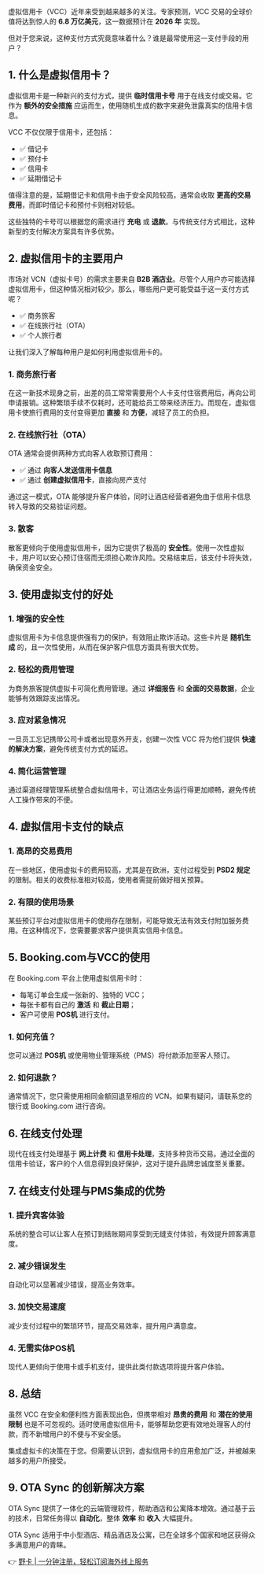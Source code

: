 虚拟信用卡（VCC）近年来受到越来越多的关注。专家预测，VCC 交易的全球价值将达到惊人的 **6.8 万亿美元**，这一数据预计在 **2026 年** 实现。

但对于您来说，这种支付方式究竟意味着什么？谁是最常使用这一支付手段的用户？

## 1. 什么是虚拟信用卡？

虚拟信用卡是一种新兴的支付方式，提供 **临时信用卡号** 用于在线支付或交易。它作为 **额外的安全措施** 应运而生，使用随机生成的数字来避免泄露真实的信用卡信息。

VCC 不仅仅限于信用卡，还包括：

- ✅ 借记卡
- ✅ 预付卡
- ✅ 信用卡
- ✅ 延期借记卡

值得注意的是，延期借记卡和信用卡由于安全风险较高，通常会收取 **更高的交易费用**，而即时借记卡和预付卡则相对较低。

这些独特的卡号可以根据您的需求进行 **充电** 或 **退款**。与传统支付方式相比，这种新型的支付解决方案具有许多优势。

## 2. 虚拟信用卡的主要用户

市场对 VCN（虚拟卡号）的需求主要来自 **B2B 酒店业**。尽管个人用户亦可能选择虚拟信用卡，但这种情况相对较少。那么，哪些用户更可能受益于这一支付方式呢？

- ✅ 商务旅客
- ✅ 在线旅行社（OTA）
- ✅ 个人旅行者

让我们深入了解每种用户是如何利用虚拟信用卡的。

### 1. 商务旅行者

在这一新技术现身之前，出差的员工常常需要用个人卡支付住宿费用后，再向公司申请报销。这种繁琐手续不仅耗时，还可能给员工带来经济压力。而现在，虚拟信用卡使旅行费用的支付变得更加 **直接** 和 **方便**，减轻了员工的负担。

### 2. 在线旅行社（OTA）

OTA 通常会提供两种方式向客人收取预订费用：

- ✅ 通过 **向客人发送信用卡信息** 
- ✅ 通过 **创建虚拟信用卡**，直接向房产支付

通过这一模式，OTA 能够提升客户体验，同时让酒店经营者避免由于信用卡信息转入导致的交易验证问题。

### 3. 散客

散客更倾向于使用虚拟信用卡，因为它提供了极高的 **安全性**。使用一次性虚拟卡，用户可以安心预订住宿而无须担心欺诈风险。交易结束后，该支付卡将失效，确保资金安全。

## 3. 使用虚拟支付的好处

### 1. 增强的安全性

虚拟信用卡为卡信息提供强有力的保护，有效阻止欺诈活动。这些卡片是 **随机生成** 的，且一次性使用，从而在保护客户信息方面具有很大优势。

### 2. 轻松的费用管理

为商务旅客提供虚拟卡可简化费用管理。通过 **详细报告** 和 **全面的交易数据**，企业能够有效跟踪支出情况。

### 3. 应对紧急情况

一旦员工忘记携带公司卡或者出现意外开支，创建一次性 VCC 将为他们提供 **快速的解决方案**，避免传统支付方式的延迟。

### 4. 简化运营管理

通过渠道经理管理系统整合虚拟信用卡，可让酒店业务运行得更加顺畅，避免传统人工操作带来的不便。

## 4. 虚拟信用卡支付的缺点

### 1. 高昂的交易费用

在一些地区，使用虚拟卡的费用较高，尤其是在欧洲，支付过程受到 **PSD2 规定** 的限制。相关的收费标准相对较高，使用者需提前做好相关预算。

### 2. 有限的使用场景

某些预订平台对虚拟信用卡的使用存在限制，可能导致无法有效支付附加服务费用。在这种情况下，您需要要求客户提供真实信用卡信息。

## 5. Booking.com与VCC的使用

在 Booking.com 平台上使用虚拟信用卡时：

- 每笔订单会生成一张新的、独特的 VCC；
- 每张卡都有自己的 **激活** 和 **截止日期**；
- 客户可使用 **POS机** 进行支付。

### 1. 如何充值？

您可以通过 **POS机** 或使用物业管理系统（PMS）将付款添加至客人预订。

### 2. 如何退款？

通常情况下，您只需使用相同金额回退至相应的 VCN。如果有疑问，请联系您的银行或 Booking.com 进行咨询。

## 6. 在线支付处理

现代在线支付处理基于 **网上计费** 和 **信用卡处理**，支持多种货币交易。通过全面的信用卡验证，客户的个人信息得到良好保护，这对于提升品牌忠诚度至关重要。

## 7. 在线支付处理与PMS集成的优势

### 1. 提升宾客体验

系统的整合可以让客人在预订到结账期间享受到无缝支付体验，有效提升顾客满意度。

### 2. 减少错误发生

自动化可以显著减少错误，提高业务效率。

### 3. 加快交易速度

减少支付过程中的繁琐环节，提高交易效率，提升用户满意度。

### 4. 无需实体POS机

现代人更倾向于使用卡或手机支付，提供此类付款选项将提升客户体验。

## 8. 总结

虽然 VCC 在安全和便利性方面表现出色，但携带相对 **昂贵的费用** 和 **潜在的使用限制** 也是不可忽视的。适时使用虚拟信用卡，能够帮助您更有效地处理客人的付款，而不新增用户的不便与不安全感。

集成虚拟卡的决策在于您。但需要认识到，虚拟信用卡的应用愈加广泛，并被越来越多的用户所接受。

## 9. OTA Sync 的创新解决方案

OTA Sync 提供了一体化的云端管理软件，帮助酒店和公寓降本增效。通过基于云的技术，日常任务得以 **自动化**，整体 **效率** 和 **收入** 大幅提升。

OTA Sync 适用于中小型酒店、精品酒店及公寓，已在全球多个国家和地区获得众多满意用户的青睐。

👉 [野卡 | 一分钟注册，轻松订阅海外线上服务](https://bit.ly/bewildcard)
